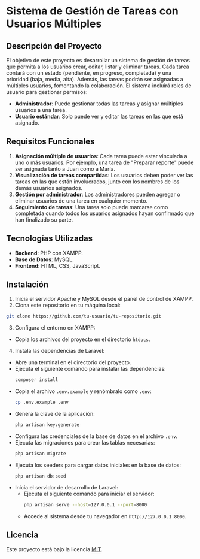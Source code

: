 # Sistema de Gestión de Tareas con Usuarios Múltiples

## Descripción del Proyecto

El objetivo de este proyecto es desarrollar un sistema de gestión de tareas que permita a los usuarios crear, editar, listar y eliminar tareas. Cada tarea contará con un estado (pendiente, en progreso, completada) y una prioridad (baja, media, alta). Además, las tareas podrán ser asignadas a múltiples usuarios, fomentando la colaboración. El sistema incluirá roles de usuario para gestionar permisos:

- **Administrador**: Puede gestionar todas las tareas y asignar múltiples usuarios a una tarea.
- **Usuario estándar**: Solo puede ver y editar las tareas en las que está asignado.

## Requisitos Funcionales

1. **Asignación múltiple de usuarios**: Cada tarea puede estar vinculada a uno o más usuarios. Por ejemplo, una tarea de "Preparar reporte" puede ser asignada tanto a Juan como a María.
2. **Visualización de tareas compartidas**: Los usuarios deben poder ver las tareas en las que están involucrados, junto con los nombres de los demás usuarios asignados.
3. **Gestión por administrador**: Los administradores pueden agregar o eliminar usuarios de una tarea en cualquier momento.
4. **Seguimiento de tareas**: Una tarea solo puede marcarse como completada cuando todos los usuarios asignados hayan confirmado que han finalizado su parte.

## Tecnologías Utilizadas

- **Backend**: PHP con XAMPP.
- **Base de Datos**: MySQL.
- **Frontend**: HTML, CSS, JavaScript.

## Instalación
1. Inicia el servidor Apache y MySQL desde el panel de control de XAMPP.
2. Clona este repositorio en tu máquina local:
  ```bash
  git clone https://github.com/tu-usuario/tu-repositorio.git
  ```
3. Configura el entorno en XAMPP:
  - Copia los archivos del proyecto en el directorio `htdocs`.

4. Instala las dependencias de Laravel:
  - Abre una terminal en el directorio del proyecto.
  - Ejecuta el siguiente comando para instalar las dependencias:
    ```bash
    composer install
    ```
  - Copia el archivo `.env.example` y renómbralo como `.env`:
    ```bash
    cp .env.example .env
    ```
  - Genera la clave de la aplicación:
    ```bash
    php artisan key:generate
    ```
  - Configura las credenciales de la base de datos en el archivo `.env`.
  - Ejecuta las migraciones para crear las tablas necesarias:
    ```bash
    php artisan migrate
    ```
  - Ejecuta los seeders para cargar datos iniciales en la base de datos:
    ```bash
    php artisan db:seed
    ```
  - Inicia el servidor de desarrollo de Laravel:
    - Ejecuta el siguiente comando para iniciar el servidor:
      ```bash
      php artisan serve --host=127.0.0.1 --port=8000
      ```
    - Accede al sistema desde tu navegador en `http://127.0.0.1:8000`.

## Licencia

Este proyecto está bajo la licencia [MIT](LICENSE).
